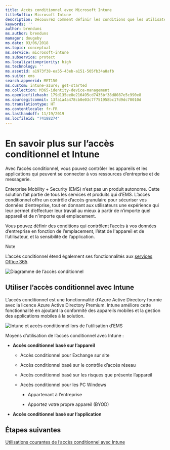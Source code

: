 ```yaml
---
title: Accès conditionnel avec Microsoft Intune
titleSuffix: Microsoft Intune
description: Découvrez comment définir les conditions que les utilisateurs, appareils et applications doivent respecter pour accéder aux ressources d’entreprise dans Microsoft Intune.
keywords: ''
author: brenduns
ms.author: brenduns
manager: dougeby
ms.date: 03/06/2018
ms.topic: conceptual
ms.service: microsoft-intune
ms.subservice: protect
ms.localizationpriority: high
ms.technology: ''
ms.assetid: a1973f38-ea55-43eb-a151-505fb34a8afb
ms.suite: ems
search.appverid: MET150
ms.custom: intune-azure; get-started
ms.collection: M365-identity-device-management
ms.openlocfilehash: 179d135ee8e216495cd7435bf38d8087e5c990e8
ms.sourcegitcommit: 13fa1a4a478cb0e03c7f751958bc17d9dc70010d
ms.translationtype: HT
ms.contentlocale: fr-FR
ms.lasthandoff: 11/19/2019
ms.locfileid: "74188274"
---
```

# <a name="learn-about-conditional-access-and-intune"></a>En savoir plus sur l’accès conditionnel et Intune

Avec l’accès conditionnel, vous pouvez contrôler les appareils et les applications qui peuvent se connecter à vos ressources d’entreprise et de messagerie. 

Enterprise Mobility + Security (EMS) n’est pas un produit autonome. Cette solution fait partie de tous les services et produits qui d’EMS. L’accès conditionnel offre un contrôle d’accès granulaire pour sécuriser vos données d’entreprise, tout en donnant aux utilisateurs une expérience qui leur permet d’effectuer leur travail au mieux à partir de n’importe quel appareil et de n’importe quel emplacement.

Vous pouvez définir des conditions qui contrôlent l’accès à vos données d’entreprise en fonction de l’emplacement, l’état de l'appareil et de l’utilisateur, et la sensibilité de l’application.

> [!NOTE]
> L’accès conditionnel étend également ses fonctionnalités aux [services Office 365](https://docs.microsoft.com/office365/enterprise/office-365-client-support-conditional-access).

![Diagramme de l’accès conditionnel](./media/conditional-access/ca-diagram-1.png)

## <a name="use-conditional-access-with-intune"></a>Utiliser l’accès conditionnel avec Intune

L’accès conditionnel est une fonctionnalité d’Azure Active Directory fournie avec la licence Azure Active Directory Premium. Intune améliore cette fonctionnalité en ajoutant la conformité des appareils mobiles et la gestion des applications mobiles à la solution. 

![Intune et accès conditionnel lors de l’utilisation d’EMS](./media/conditional-access/intune-with-ca-1.png)

Moyens d’utilisation de l’accès conditionnel avec Intune :

- **Accès conditionnel basé sur l’appareil**

  - Accès conditionnel pour Exchange sur site

  - Accès conditionnel basé sur le contrôle d’accès réseau

  - Accès conditionnel basé sur les risques que présente l’appareil

  - Accès conditionnel pour les PC Windows

    - Appartenant à l’entreprise

    - Apportez votre propre appareil (BYOD)

- **Accès conditionnel basé sur l’application**

## <a name="next-steps"></a>Étapes suivantes

[Utilisations courantes de l’accès conditionnel avec Intune](conditional-access-intune-common-ways-use.md)
